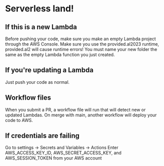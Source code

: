 # Serverless land!

## If this is a new Lambda

Before pushing your code, make sure you make an empty Lambda project through the AWS Console.
Make sure you use the provided.al2023 runtime, provided.al2 will cause runtime errors!
You must name your new folder the same as the empty Lambda function you just created.

## If you're updating a Lambda

Just push your code as normal.

## Workflow files

When you submit a PR, a workflow file will run that will detect new or updated Lambdas. On merge with main, another workflow will deploy your code to AWS.

## If credentials are failing

Go to settings -> Secrets and Variables -> Actions
Enter AWS_ACCESS_KEY_ID, AWS_SECRET_ACCESS_KEY, and AWS_SESSION_TOKEN from your AWS account
